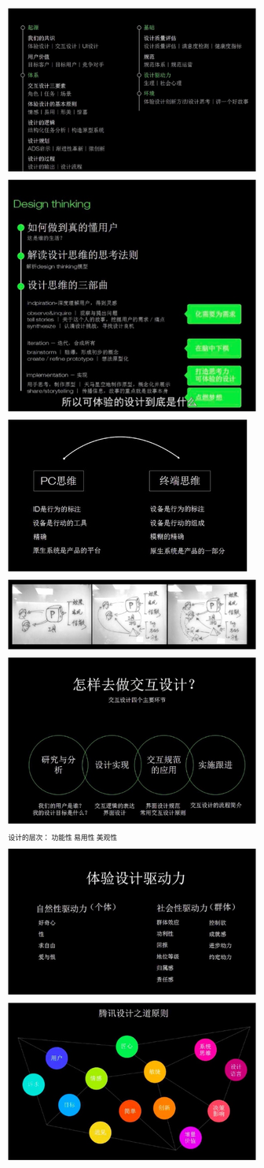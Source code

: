 # 


![](media/15185861474404.jpg)

![](media/15185865371695.jpg)

![](media/15185866450712.jpg)


![](media/15185868816839.jpg)


![](media/15185872318823.jpg)


设计的层次： 
功能性
易用性
美观性


![](media/15185877585134.jpg)


![](media/15185880997148.jpg)


